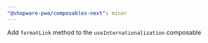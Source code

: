 ```yaml
---
"@shopware-pwa/composables-next": minor
---
```


Add `formatLink` method to the `useInternationalization` composable
